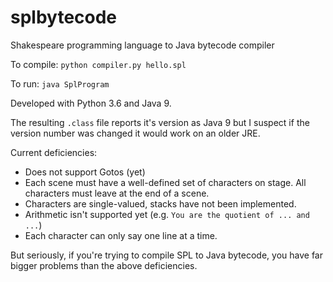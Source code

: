 # splbytecode
Shakespeare programming language to Java bytecode compiler

To compile:
`python compiler.py hello.spl`

To run:
`java SplProgram`

Developed with Python 3.6 and Java 9. 

The resulting `.class` file reports it's version as Java 9 but I suspect if the version number was changed it would work on an older JRE.


Current deficiencies:
- Does not support Gotos (yet)
- Each scene must have a well-defined set of characters on stage. All characters must leave at the end of a scene.
- Characters are single-valued, stacks have not been implemented.
- Arithmetic isn't supported yet (e.g. `You are the quotient of ... and ...`)
- Each character can only say one line at a time.

But seriously, if you're trying to compile SPL to Java bytecode, you have far bigger problems than the above deficiencies.
